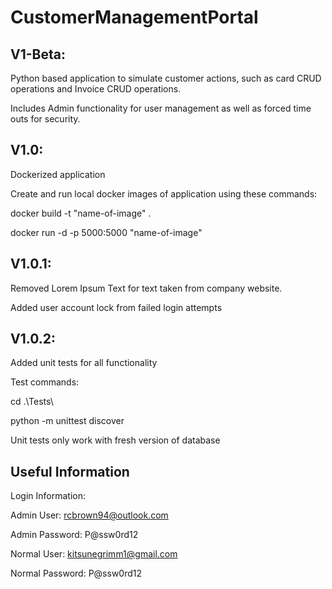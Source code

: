 ﻿# CustomerManagementPortal

V1-Beta:
-----------------------------------------------------------
Python based application to simulate customer actions, such as card CRUD operations and Invoice CRUD operations.

Includes Admin functionality for user management as well as forced time outs for security.

V1.0:
-----------------------------------------------------------
Dockerized application

Create and run local docker images of application using these commands:

docker build -t "name-of-image" .

docker run -d -p 5000:5000 "name-of-image"

V1.0.1:
------------------------------------------------------------
Removed Lorem Ipsum Text for text taken from company website.

Added user account lock from failed login attempts

V1.0.2:
------------------------------------------------------------
Added unit tests for all functionality

Test commands:

cd .\Tests\

python -m unittest discover

Unit tests only work with fresh version of database

Useful Information
-------------------------------------------------------------
Login Information:

Admin User: rcbrown94@outlook.com

Admin Password: P@ssw0rd12

Normal User: kitsunegrimm1@gmail.com

Normal Password: P@ssw0rd12
